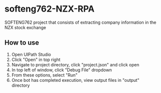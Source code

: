 # softeng762-NZX-RPA
SOFTENG762 project that consists of extracting company information in the NZX stock exchange 

## How to use
 1. Open UIPath Studio
 2. Click "Open" in top right
 3. Navigate to project directory, click "project.json" and click open
 4. In top left of window, click "Debug File" dropdown
 5. From these options, select "Run"
 6. Once bot has completed execution, view output files in "output" directory
